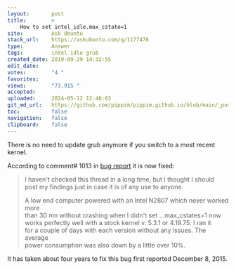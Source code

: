 ```yaml
---
layout:       post
title:        >
    How to set intel_idle.max_cstate=1
site:         Ask Ubuntu
stack_url:    https://askubuntu.com/q/1177476
type:         Answer
tags:         intel idle grub
created_date: 2019-09-29 14:32:55
edit_date:    
votes:        "4 "
favorites:    
views:        "73,915 "
accepted:     
uploaded:     2024-05-12 12:46:03
git_md_url:   https://github.com/pippim/pippim.github.io/blob/main/_posts/2019/2019-09-29-How-to-set-intel_idle.max_cstate_1.md
toc:          false
navigation:   false
clipboard:    false
---
```


There is no need to update grub anymore if you switch to a most recent kernel.

According to comment# 1013 in [bug report][1] it is now fixed:

> I haven't checked this thread in a long time, but I thought I should  
> post my findings just in case it is of any use to anyone.  
>   
> A low end computer powered with an Intel N2807 which never worked more  
> than 30 mn without crashing when I didn't set ...max_cstates=1 now  
> works perfectly well with a stock kernel v. 5.3.1 or 4.19.75. I ran it  
> for a couple of days with each version without any issues. The average  
> power consumption was also down by a little over 10%.  

It has taken about four years to fix this bug first reported December 8, 2015.

  [1]: https://bugzilla.kernel.org/show_bug.cgi?id=109051

